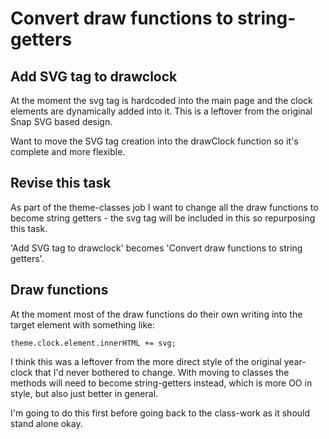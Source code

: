 Convert draw functions to string-getters
========================================


Add SVG tag to drawclock
------------------------

At the moment the svg tag is hardcoded into the main page and the clock elements are dynamically added into it.
This is a leftover from the original Snap SVG based design.

Want to move the SVG tag creation into the drawClock function so it's complete and more flexible.


Revise this task
----------------
As part of the theme-classes job I want to change all the draw functions to become string getters - the svg tag will be included in this so repurposing this task.

'Add SVG tag to drawclock' becomes 'Convert draw functions to string getters'.


Draw functions
--------------

At the moment most of the draw functions do their own writing into the target element with something like:

	theme.clock.element.innerHTML += svg;

I think this was a leftover from the more direct style of the original year-clock that I'd never bothered to change.
With moving to classes the methods will need to become string-getters instead, which is more OO in style, but also just better in general.

I'm going to do this first before going back to the class-work as it should stand alone okay.



